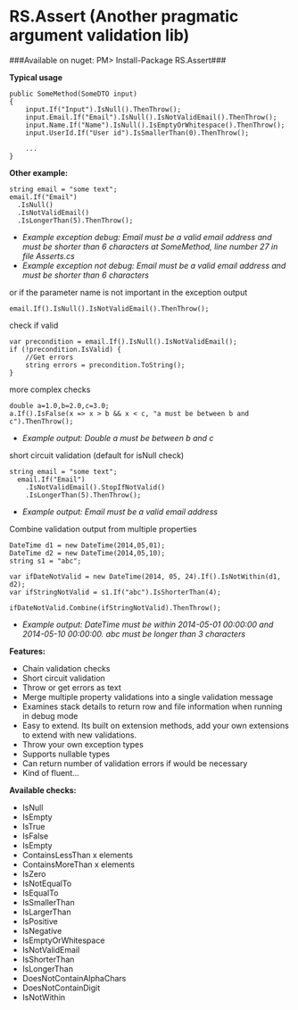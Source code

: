 RS.Assert (Another pragmatic argument validation lib)
=========

###Available on nuget: PM> Install-Package RS.Assert###

**Typical usage**
```
public SomeMethod(SomeDTO input)
{
    input.If("Input").IsNull().ThenThrow();
    input.Email.If("Email").IsNull().IsNotValidEmail().ThenThrow();
    input.Name.If("Name").IsNull().IsEmptyOrWhitespace().ThenThrow();
    input.UserId.If("User id").IsSmallerThan(0).ThenThrow();
    
    ...
}
```

**Other example:**
```
string email = "some text";
email.If("Email")
  .IsNull()
  .IsNotValidEmail()
  .IsLongerThan(5).ThenThrow();
```

- *Example exception debug: Email must be a valid email address and must be shorter than 6 characters at SomeMethod, line number 27 in file Asserts.cs*
- *Example exception not debug: Email must be a valid email address and must be shorter than 6 characters*

or if the parameter name is not important in the exception output
```
email.If().IsNull().IsNotValidEmail().ThenThrow();
```
check if valid
```
var precondition = email.If().IsNull().IsNotValidEmail();
if (!precondition.IsValid) {
    //Get errors
    string errors = precondition.ToString();
}
```
more complex checks
```
double a=1.0,b=2.0,c=3.0;
a.If().IsFalse(x => x > b && x < c, "a must be between b and c").ThenThrow();
```
- *Example output: Double a must be between b and c*

short circuit validation (default for isNull check)
```
string email = "some text";
  email.If("Email")
    .IsNotValidEmail().StopIfNotValid()
    .IsLongerThan(5).ThenThrow();
```
- *Example output: Email must be a valid email address*

Combine validation output from multiple properties
```
DateTime d1 = new DateTime(2014,05,01);
DateTime d2 = new DateTime(2014,05,10);
string s1 = "abc";

var ifDateNotValid = new DateTime(2014, 05, 24).If().IsNotWithin(d1, d2);
var ifStringNotValid = s1.If("abc").IsShorterThan(4);

ifDateNotValid.Combine(ifStringNotValid).ThenThrow();
```
- *Example output: DateTime must be within 2014-05-01 00:00:00 and 2014-05-10 00:00:00. abc must be longer than 3 characters*

**Features:**
- Chain validation checks 
- Short circuit validation 
- Throw or get errors as text 
- Merge multiple property validations into a single validation message
- Examines stack details to return row and file information when running in debug mode
- Easy to extend. Its built on extension methods, add your own extensions to extend with new validations.
- Throw your own exception types
- Supports nullable types
- Can return number of validation errors if would be necessary
- Kind of fluent...

**Available checks:**
- IsNull
- IsEmpty
- IsTrue
- IsFalse
- IsEmpty
- ContainsLessThan x elements
- ContainsMoreThan x elements
- IsZero
- IsNotEqualTo
- IsEqualTo
- IsSmallerThan
- IsLargerThan
- IsPositive
- IsNegative
- IsEmptyOrWhitespace
- IsNotValidEmail
- IsShorterThan
- IsLongerThan
- DoesNotContainAlphaChars
- DoesNotContainDigit
- IsNotWithin 

